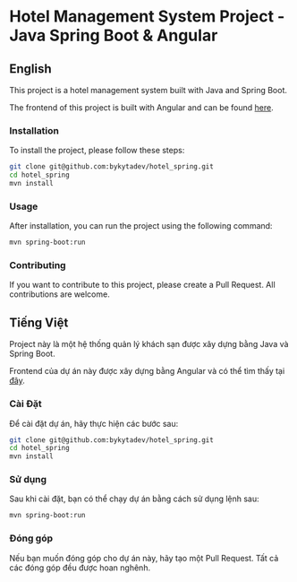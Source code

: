 # Hotel Management System Project - Java Spring Boot & Angular

## English

This project is a hotel management system built with Java and Spring Boot.

The frontend of this project is built with Angular and can be found [here](https://github.com/bykytadev/hotel_angular).

### Installation

To install the project, please follow these steps:

```sh
git clone git@github.com:bykytadev/hotel_spring.git
cd hotel_spring
mvn install
```

### Usage

After installation, you can run the project using the following command:

```sh
mvn spring-boot:run
```

### Contributing

If you want to contribute to this project, please create a Pull Request. All contributions are welcome.


## Tiếng Việt

Project này là một hệ thống quản lý khách sạn được xây dựng bằng Java và Spring Boot.

Frontend của dự án này được xây dựng bằng Angular và có thể tìm thấy tại [đây](https://github.com/bykytadev/hotel_angular).

### Cài Đặt

Để cài đặt dự án, hãy thực hiện các bước sau:

```sh
git clone git@github.com:bykytadev/hotel_spring.git
cd hotel_spring
mvn install
```

### Sử dụng

Sau khi cài đặt, bạn có thể chạy dự án bằng cách sử dụng lệnh sau:

```sh
mvn spring-boot:run
```

### Đóng góp

Nếu bạn muốn đóng góp cho dự án này, hãy tạo một Pull Request. Tất cả các đóng góp đều được hoan nghênh.


